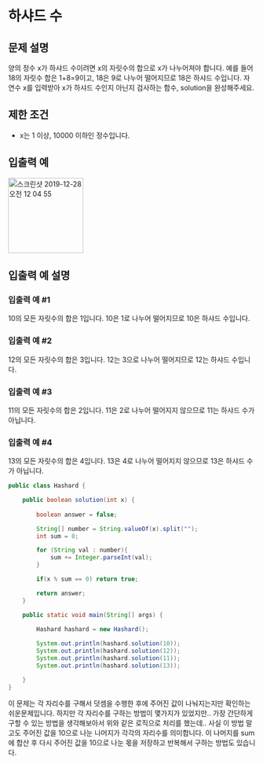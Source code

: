 # 하샤드 수
## 문제 설명
양의 정수 x가 하샤드 수이려면 x의 자릿수의 합으로 x가 나누어져야 합니다. 예를 들어 18의 자릿수 합은 1+8=9이고, 18은 9로 나누어 떨어지므로 18은 하샤드 수입니다. 자연수 x를 입력받아 x가 하샤드 수인지 아닌지 검사하는 함수, solution을 완성해주세요.

## 제한 조건
- x는 1 이상, 10000 이하인 정수입니다.

## 입출력 예
<img width="153" alt="스크린샷 2019-12-28 오전 12 04 55" src="https://user-images.githubusercontent.com/22395934/71521852-bf57d080-2905-11ea-9baa-e9bc09a9e5ef.png">


## 입출력 예 설명
### 입출력 예 #1
10의 모든 자릿수의 합은 1입니다. 10은 1로 나누어 떨어지므로 10은 하샤드 수입니다.

### 입출력 예 #2
12의 모든 자릿수의 합은 3입니다. 12는 3으로 나누어 떨어지므로 12는 하샤드 수입니다.

### 입출력 예 #3
11의 모든 자릿수의 합은 2입니다. 11은 2로 나누어 떨어지지 않으므로 11는 하샤드 수가 아닙니다.

### 입출력 예 #4
13의 모든 자릿수의 합은 4입니다. 13은 4로 나누어 떨어지지 않으므로 13은 하샤드 수가 아닙니다.


```java
public class Hashard {

    public boolean solution(int x) {
        
        boolean answer = false;

        String[] number = String.valueOf(x).split("");
        int sum = 0;

        for (String val : number){
            sum += Integer.parseInt(val);
        }

        if(x % sum == 0) return true;

        return answer;
    }

    public static void main(String[] args) {

        Hashard hashard = new Hashard();
        
        System.out.println(hashard.solution(10));
        System.out.println(hashard.solution(12));
        System.out.println(hashard.solution(11));
        System.out.println(hashard.solution(13));

    }
}
```

이 문제는 각 자리수를 구해서 덧셈을 수행한 후에 주어진 값이 나눠지는지만 확인하는 쉬운문제입니다. 하지만 각 자리수를 구하는 방법이 몇가지가 있었지만..
가장 간단하게 구할 수 있는 방법을 생각해보아서 위와 같은 로직으로 처리를 했는데.. 사실 이 방법 말고도 주어진 값을 10으로 나눈 나머지가 각각의 자리수를 
의미합니다. 이 나머지를 sum에 합산 후 다시 주어진 값을 10으로 나눈 몫을 저장하고 반복해서 구하는 방법도 있습니다. 

